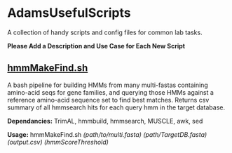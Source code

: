 AdamsUsefulScripts
==================

A collection of handy scripts and config files for common lab tasks.

**Please Add a Description and Use Case for Each New Script**

## [hmmMakeFind.sh](/FindingOrthologs/hmmMakeFind.sh)

A bash pipeline for building HMMs from many multi-fastas containing amino-acid seqs for gene families, and querying those
HMMs against a reference amino-acid sequence set to find best matches. Returns csv summary of all hmmsearch hits for each query hmm in the target database.

**Dependancies:** TrimAL, hmmbuild, hmmsearch, MUSCLE, awk, sed

**Usage:** hmmMakeFind.sh _(path/to/multi.fasta)_   _(path/TargetDB.fasta)_   _(output.csv)_   _(hmmScoreThreshold)_
